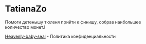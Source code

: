 

# TatianaZo
Помоги детенышу тюленя прийти к финишу, собрав наибольшее количество монет.l

[Heavenly-baby-seal](https://TatianaZo.github.io/ "Privacy policy file") - Политика конфиденциальности
